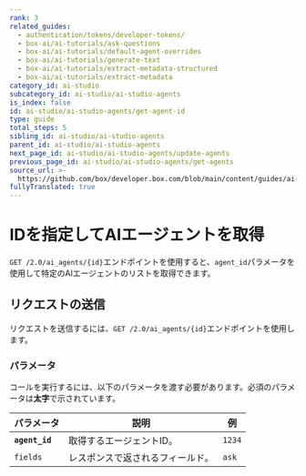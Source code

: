 ```yaml
---
rank: 3
related_guides:
  - authentication/tokens/developer-tokens/
  - box-ai/ai-tutorials/ask-questions
  - box-ai/ai-tutorials/default-agent-overrides
  - box-ai/ai-tutorials/generate-text
  - box-ai/ai-tutorials/extract-metadata-structured
  - box-ai/ai-tutorials/extract-metadata
category_id: ai-studio
subcategory_id: ai-studio/ai-studio-agents
is_index: false
id: ai-studio/ai-studio-agents/get-agent-id
type: guide
total_steps: 5
sibling_id: ai-studio/ai-studio-agents
parent_id: ai-studio/ai-studio-agents
next_page_id: ai-studio/ai-studio-agents/update-agents
previous_page_id: ai-studio/ai-studio-agents/get-agents
source_url: >-
  https://github.com/box/developer.box.com/blob/main/content/guides/ai-studio/ai-studio-agents/get-agent-id.md
fullyTranslated: true
---
```

# IDを指定してAIエージェントを取得

`GET /2.0/ai_agents/{id}`エンドポイントを使用すると、`agent_id`パラメータを使用して特定のAIエージェントのリストを取得できます。

## リクエストの送信

リクエストを送信するには、`GET /2.0/ai_agents/{id}`エンドポイントを使用します。

<Samples id="get_ai_agents_id">

</Samples>

### パラメータ

コールを実行するには、以下のパラメータを渡す必要があります。必須のパラメータは**太字**で示されています。

| パラメータ          | 説明               | 例      |
| -------------- | ---------------- | ------ |
| **`agent_id`** | 取得するエージェントID。    | `1234` |
| `fields`       | レスポンスで返されるフィールド。 | `ask`  |
